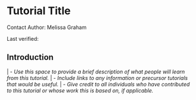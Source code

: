 # Tutorial Title

Contact Author: Melissa Graham

Last verified: 

## Introduction 

| - *Use this space to provide a brief description of what people will learn from this tutorial.*
| - *Include links to any information or precursor tutorials that would be useful.*
| - *Give credit to all individuals who have contributed to this tutorial or whose work this is based on, if applicable.*